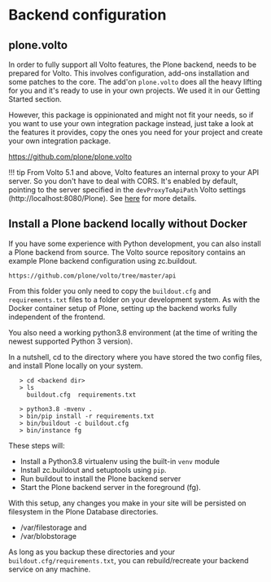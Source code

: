 # Backend configuration

## plone.volto
In order to fully support all Volto features, the Plone backend, needs to be prepared for
Volto. This involves configuration, add-ons installation and some patches to the core.
The add'on `plone.volto` does all the heavy lifting for you and it's ready to use
in your own projects. We used it in our Getting Started section.

However, this package is oppinionated and might not fit your needs, so if you want to
use your own integration package instead, just take a look at the features it provides,
copy the ones you need for your project and create your own integration package.

https://github.com/plone/plone.volto

!!! tip
    From Volto 5.1 and above, Volto features an internal proxy to your API server. So
    you don't have to deal with CORS. It's enabled by default, pointing to the server
    specified in the `devProxyToApiPath` Volto settings (http://localhost:8080/Plone).
    See [here](../configuration/internalproxy.md) for more details.

## Install a Plone backend locally without Docker

If you have some experience with Python development, you can also install a Plone backend
from source. The Volto source repository contains an example Plone backend configuration
using zc.buildout.

    https://github.com/plone/volto/tree/master/api

From this folder you only need to copy the `buildout.cfg` and `requirements.txt` files to
a folder on your development system. As with the Docker container setup of Plone, setting
up the backend works fully independent of the frontend.

You also need a working python3.8 environment (at the time of writing the newest supported
Python 3 version).

In a nutshell, cd to the directory where you have stored the two config files, and install
Plone locally on your system.

```shell
   > cd <backend dir>
   > ls
     buildout.cfg  requirements.txt

   > python3.8 -mvenv .
   > bin/pip install -r requirements.txt
   > bin/buildout -c buildout.cfg
   > bin/instance fg
```

These steps will:

* Install a Python3.8 virtualenv using the built-in `venv` module
* Install zc.buildout and setuptools using `pip`.
* Run buildout to install the Plone backend server
* Start the Plone backend server in the foreground (fg).

With this setup, any changes you make in your site will be persisted on filesystem
in the Plone Database directories.

* <backend dir>/var/filestorage and
* <backend dir>/var/blobstorage

As long as you backup these directories and your `buildout.cfg/requirements.txt`, you
can rebuild/recreate your backend service on any machine.
